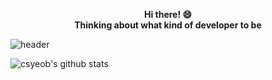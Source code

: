 <p align="center">
  <strong> Hi there! 😄 </strong> <br>
  <strong> Thinking about what kind of developer to be </strong> 
 </p>
 
![header](https://capsule-render.vercel.app/api?type=waving&color=auto&height=200&section=header&text=Yeob's%20Profile&fontSize=80&animation=fadeIn&fontAlignY=35&desc=csyeob%20GitHub&descAlignY=51&descAlign=73)


![csyeob's github stats](https://github-readme-stats.vercel.app/api?username=csyeob&show_icons=true)
